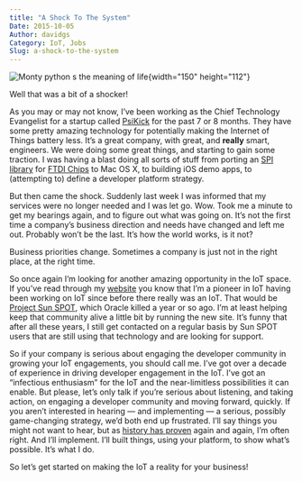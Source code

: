 ```yaml
---
title: "A Shock To The System"
Date: 2015-10-05
Author: davidgs
Category: IoT, Jobs
Slug: a-shock-to-the-system
---
```


![Monty python s the meaning of life](https://davidgs.com/davidgs_blog/wp-content/uploads/2015/10/monty-python-s-the-meaning-of-life.jpg "monty-python-s-the-meaning-of-life.jpg"){width="150" height="112"}

Well that was a bit of a shocker!

As you may or may not know, I’ve been working as the Chief Technology Evangelist for a startup called [PsiKick](http://www.psikick.com) for the past 7 or 8 months. They have some pretty amazing technology for potentially making the Internet of Things battery less. It’s a great company, with great, and **really** smart, engineers. We were doing some great things, and starting to gain some traction. I was having a blast doing all sorts of stuff from porting an [SPI library](http://github.com/davidgs/) for [FTDI Chips](http://ftdichip.com/) to Mac OS X, to building iOS demo apps, to (attempting to) define a developer platform strategy.  

But then came the shock. Suddenly last week I was informed that my services were no longer needed and I was let go. Wow. Took me a minute to get my bearings again, and to figure out what was going on. It’s not the first time a company’s business direction and needs have changed and left me out. Probably won’t be the last. It’s how the world works, is it not? 

Business priorities change. Sometimes a company is just not in the right place, at the right time. 

So once again I’m looking for another amazing opportunity in the IoT space. If you’ve read through my [website](https://davidgs.com/) you know that I’m a pioneer in IoT having been working on IoT since before there really was an IoT. That would be [Project Sun SPOT](http://www.sunspotdev.org/), which Oracle killed a year or so ago. I’m at least helping keep that community alive a little bit by running the new site. It’s funny that after all these years, I still get contacted on a regular basis by Sun SPOT users that are still using that technology and are looking for support. 

So if your company is serious about engaging the developer community in growing your IoT engagements, you should call me. I’ve got over a decade of experience in driving developer engagement in the IoT. I’ve got an “infectious enthusiasm” for the IoT and the near-limitless possibilities it can enable. But please, let’s only talk if you’re serious about listening, and taking action, on engaging a developer community and moving forward, quickly. If you aren’t interested in hearing — and implementing — a serious, possibly game-changing strategy, we’d both end up frustrated. I’ll say things you might not want to hear, but as [history has proven](http://davidgs.com/davidgs_blog/2014/whos-going-to-drive-iot-innovation/) again and again, I’m often right. And I’ll implement. I’ll built things, using your platform, to show what’s possible. It’s what I do.

So let’s get started on making the IoT a reality for your business!
